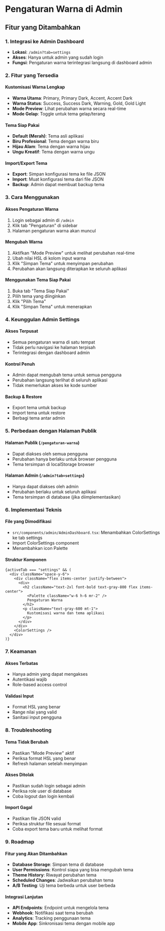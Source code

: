 # Pengaturan Warna di Admin

## Fitur yang Ditambahkan

### 1. Integrasi ke Admin Dashboard
- **Lokasi**: `/admin?tab=settings`
- **Akses**: Hanya untuk admin yang sudah login
- **Fungsi**: Pengaturan warna terintegrasi langsung di dashboard admin

### 2. Fitur yang Tersedia

#### Kustomisasi Warna Lengkap
- **Warna Utama**: Primary, Primary Dark, Accent, Accent Dark
- **Warna Status**: Success, Success Dark, Warning, Gold, Gold Light
- **Mode Preview**: Lihat perubahan warna secara real-time
- **Mode Gelap**: Toggle untuk tema gelap/terang

#### Tema Siap Pakai
- **Default (Merah)**: Tema asli aplikasi
- **Biru Profesional**: Tema dengan warna biru
- **Hijau Alam**: Tema dengan warna hijau
- **Ungu Kreatif**: Tema dengan warna ungu

#### Import/Export Tema
- **Export**: Simpan konfigurasi tema ke file JSON
- **Import**: Muat konfigurasi tema dari file JSON
- **Backup**: Admin dapat membuat backup tema

### 3. Cara Menggunakan

#### Akses Pengaturan Warna
1. Login sebagai admin di `/admin`
2. Klik tab "Pengaturan" di sidebar
3. Halaman pengaturan warna akan muncul

#### Mengubah Warna
1. Aktifkan "Mode Preview" untuk melihat perubahan real-time
2. Ubah nilai HSL di kolom input warna
3. Klik "Simpan Tema" untuk menyimpan perubahan
4. Perubahan akan langsung diterapkan ke seluruh aplikasi

#### Menggunakan Tema Siap Pakai
1. Buka tab "Tema Siap Pakai"
2. Pilih tema yang diinginkan
3. Klik "Pilih Tema"
4. Klik "Simpan Tema" untuk menerapkan

### 4. Keunggulan Admin Settings

#### Akses Terpusat
- Semua pengaturan warna di satu tempat
- Tidak perlu navigasi ke halaman terpisah
- Terintegrasi dengan dashboard admin

#### Kontrol Penuh
- Admin dapat mengubah tema untuk semua pengguna
- Perubahan langsung terlihat di seluruh aplikasi
- Tidak memerlukan akses ke kode sumber

#### Backup & Restore
- Export tema untuk backup
- Import tema untuk restore
- Berbagi tema antar admin

### 5. Perbedaan dengan Halaman Publik

#### Halaman Publik (`/pengaturan-warna`)
- Dapat diakses oleh semua pengguna
- Perubahan hanya berlaku untuk browser pengguna
- Tema tersimpan di localStorage browser

#### Halaman Admin (`/admin?tab=settings`)
- Hanya dapat diakses oleh admin
- Perubahan berlaku untuk seluruh aplikasi
- Tema tersimpan di database (jika diimplementasikan)

### 6. Implementasi Teknis

#### File yang Dimodifikasi
- `src/components/admin/AdminDashboard.tsx`: Menambahkan ColorSettings ke tab settings
- Import ColorSettings component
- Menambahkan icon Palette

#### Struktur Komponen
```tsx
{activeTab === "settings" && (
  <div className="space-y-6">
    <div className="flex items-center justify-between">
      <div>
        <h2 className="text-2xl font-bold text-gray-800 flex items-center">
          <Palette className="w-6 h-6 mr-2" />
          Pengaturan Warna
        </h2>
        <p className="text-gray-600 mt-1">
          Kustomisasi warna dan tema aplikasi
        </p>
      </div>
    </div>
    <ColorSettings />
  </div>
)}
```

### 7. Keamanan

#### Akses Terbatas
- Hanya admin yang dapat mengakses
- Autentikasi wajib
- Role-based access control

#### Validasi Input
- Format HSL yang benar
- Range nilai yang valid
- Sanitasi input pengguna

### 8. Troubleshooting

#### Tema Tidak Berubah
- Pastikan "Mode Preview" aktif
- Periksa format HSL yang benar
- Refresh halaman setelah menyimpan

#### Akses Ditolak
- Pastikan sudah login sebagai admin
- Periksa role user di database
- Coba logout dan login kembali

#### Import Gagal
- Pastikan file JSON valid
- Periksa struktur file sesuai format
- Coba export tema baru untuk melihat format

### 9. Roadmap

#### Fitur yang Akan Ditambahkan
- **Database Storage**: Simpan tema di database
- **User Permissions**: Kontrol siapa yang bisa mengubah tema
- **Theme History**: Riwayat perubahan tema
- **Scheduled Changes**: Jadwalkan perubahan tema
- **A/B Testing**: Uji tema berbeda untuk user berbeda

#### Integrasi Lanjutan
- **API Endpoints**: Endpoint untuk mengelola tema
- **Webhook**: Notifikasi saat tema berubah
- **Analytics**: Tracking penggunaan tema
- **Mobile App**: Sinkronisasi tema dengan mobile app
